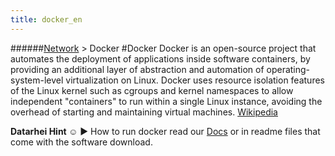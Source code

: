 ```yaml
---
title: docker_en
---
```

######[Network](../restreamer/wiki/networktechnology_en.html) > Docker
#Docker
Docker is an open-source project that automates the deployment of applications inside software containers, by providing an additional layer of abstraction and automation of operating-system-level virtualization on Linux. Docker uses resource isolation features of the Linux kernel such as cgroups and kernel namespaces to allow independent "containers" to run within a single Linux instance, avoiding the overhead of starting and maintaining virtual machines. <a href="https://en.wikipedia.org/wiki/Docker_(software)" target="_blank">Wikipedia</a>

**Datarhei Hint ☺** ► How to run docker read our [Docs](../restreamer/docs/docker-setup.html) or in readme files that come with the software download.
